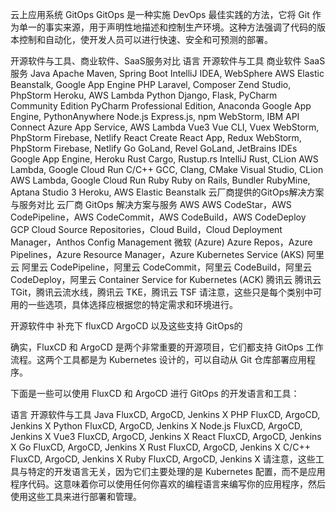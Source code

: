 
云上应用系统 GitOps
GitOps 是一种实施 DevOps 最佳实践的方法，它将 Git 作为单一的事实来源，用于声明性地描述和控制生产环境。这种方法强调了代码的版本控制和自动化，使开发人员可以进行快速、安全和可预测的部署。

开源软件与工具、商业软件、SaaS服务对比
语言	开源软件与工具	商业软件	SaaS服务
Java	Apache Maven, Spring Boot	IntelliJ IDEA, WebSphere	AWS Elastic Beanstalk, Google App Engine
PHP	Laravel, Composer	Zend Studio, PhpStorm	Heroku, AWS Lambda
Python	Django, Flask, PyCharm Community Edition	PyCharm Professional Edition, Anaconda	Google App Engine, PythonAnywhere
Node.js	Express.js, npm	WebStorm, IBM API Connect	Azure App Service, AWS Lambda
Vue3	Vue CLI, Vuex	WebStorm, PhpStorm	Firebase, Netlify
React	Create React App, Redux	WebStorm, PhpStorm	Firebase, Netlify
Go	GoLand, Revel	GoLand, JetBrains IDEs	Google App Engine, Heroku
Rust	Cargo, Rustup.rs	IntelliJ Rust, CLion	AWS Lambda, Google Cloud Run
C/C++	GCC, Clang, CMake	Visual Studio, CLion	AWS Lambda, Google Cloud Run
Ruby	Ruby on Rails, Bundler	RubyMine, Aptana Studio 3	Heroku, AWS Elastic Beanstalk
云厂商提供的GitOps解决方案与服务对比
云厂商	GitOps 解决方案与服务
AWS	AWS CodeStar，AWS CodePipeline，AWS CodeCommit，AWS CodeBuild，AWS CodeDeploy
GCP	Cloud Source Repositories，Cloud Build，Cloud Deployment Manager，Anthos Config Management
微软 (Azure)	Azure Repos，Azure Pipelines，Azure Resource Manager，Azure Kubernetes Service (AKS)
阿里云	阿里云 CodePipeline，阿里云 CodeCommit，阿里云 CodeBuild，阿里云 CodeDeploy，阿里云 Container Service for Kubernetes (ACK)
腾讯云	腾讯云 TGit，腾讯云流水线，腾讯云 TKE，腾讯云 TSF
请注意，这些只是每个类别中可用的一些选项，具体选择应根据您的特定需求和环境进行。

开源软件中 补充下 fluxCD ArgoCD 以及这些支持  GitOps的

确实，FluxCD 和 ArgoCD 是两个非常重要的开源项目，它们都支持 GitOps 工作流程。这两个工具都是为 Kubernetes 设计的，可以自动从 Git 仓库部署应用程序。

下面是一些可以使用 FluxCD 和 ArgoCD 进行 GitOps 的开发语言和工具：

语言	开源软件与工具
Java	FluxCD, ArgoCD, Jenkins X
PHP	FluxCD, ArgoCD, Jenkins X
Python	FluxCD, ArgoCD, Jenkins X
Node.js	FluxCD, ArgoCD, Jenkins X
Vue3	FluxCD, ArgoCD, Jenkins X
React	FluxCD, ArgoCD, Jenkins X
Go	FluxCD, ArgoCD, Jenkins X
Rust	FluxCD, ArgoCD, Jenkins X
C/C++	FluxCD, ArgoCD, Jenkins X
Ruby	FluxCD, ArgoCD, Jenkins X
请注意，这些工具与特定的开发语言无关，因为它们主要处理的是 Kubernetes 配置，而不是应用程序代码。这意味着你可以使用任何你喜欢的编程语言来编写你的应用程序，然后使用这些工具来进行部署和管理。

